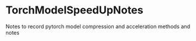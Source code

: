 # TorchModelSpeedUpNotes
Notes to record pytorch model compression and acceleration methods and notes
